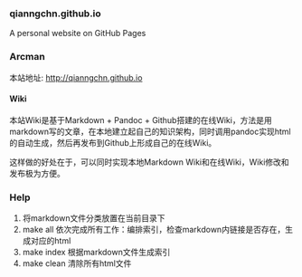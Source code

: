### qianngchn.github.io
A personal website on GitHub Pages

### Arcman
本站地址: <http://qianngchn.github.io>

#### Wiki
本站Wiki是基于Markdown + Pandoc + Github搭建的在线Wiki，方法是用markdown写的文章，在本地建立起自己的知识架构，同时调用pandoc实现html的自动生成，然后再发布到Github上形成自己的在线Wiki。

这样做的好处在于，可以同时实现本地Markdown Wiki和在线Wiki，Wiki修改和发布极为方便。

### Help

1. 将markdown文件分类放置在当前目录下
2. make all 依次完成所有工作：编排索引，检查markdown内链接是否存在，生成对应的html
3. make index 根据markdown文件生成索引
4. make clean 清除所有html文件
